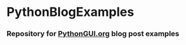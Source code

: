 # PythonBlogExamples
### Repository for [PythonGUI.org](https://PythonGUI.org) blog post examples

 
